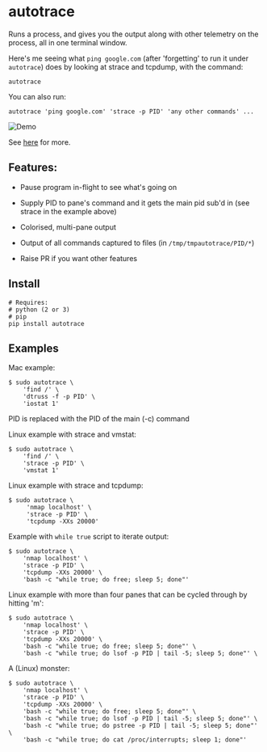 # autotrace

Runs a process, and gives you the output along with other telemetry on the
process, all in one terminal window.

Here's me seeing what `ping google.com` (after 'forgetting' to run it under `autotrace`) does by looking at strace and tcpdump, with the command:

```
autotrace
```

You can also run:

```
autotrace 'ping google.com' 'strace -p PID' 'any other commands' ...
```

![Demo](https://raw.githubusercontent.com/ianmiell/autotrace/master/demo.gif)

See [here](https://zwischenzugs.com/2018/05/21/autotrace-debug-on-steroids/) for more.

## Features:

- Pause program in-flight to see what's going on

- Supply PID to pane's command and it gets the main pid sub'd in (see strace in the example above)

- Colorised, multi-pane output

- Output of all commands captured to files (in `/tmp/tmpautotrace/PID/*`)

- Raise PR if you want other features


## Install

```
# Requires:
# python (2 or 3)
# pip
pip install autotrace
```


## Examples

Mac example:

```
$ sudo autotrace \
    'find /' \
    'dtruss -f -p PID' \
    'iostat 1'
```

PID is replaced with the PID of the main (-c) command


Linux example with strace and vmstat:

```
$ sudo autotrace \
    'find /' \
    'strace -p PID' \
    'vmstat 1'
```

Linux example with strace and tcpdump:

```
$ sudo autotrace \
     'nmap localhost' \
     'strace -p PID' \
     'tcpdump -XXs 20000'
```

Example with `while true` script to iterate output:

```
$ sudo autotrace \
    'nmap localhost' \
    'strace -p PID' \
    'tcpdump -XXs 20000' \
    'bash -c "while true; do free; sleep 5; done"'
```

Linux example with more than four panes that can be cycled through by hitting
'm':

```
$ sudo autotrace \
    'nmap localhost' \
    'strace -p PID' \
    'tcpdump -XXs 20000' \
    'bash -c "while true; do free; sleep 5; done"' \
    'bash -c "while true; do lsof -p PID | tail -5; sleep 5; done"' \
```

A (Linux) monster:

```
$ sudo autotrace \
    'nmap localhost' \
    'strace -p PID' \
    'tcpdump -XXs 20000' \
    'bash -c "while true; do free; sleep 5; done"' \
    'bash -c "while true; do lsof -p PID | tail -5; sleep 5; done"' \
    'bash -c "while true; do pstree -p PID | tail -5; sleep 5; done"' \
    'bash -c "while true; do cat /proc/interrupts; sleep 1; done"'
```


